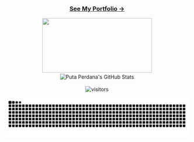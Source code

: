 <div align="center">
  <h3>
  <a href="http://putraprdn.github.io/">
    <p color="white">See My Portfolio →</p>
  </a>
  </h3>
</div>
<div align="center">
<!--   <img width="320" height="150" src="https://github-readme-stats-git-masterrstaa-rickstaa.vercel.app/api/top-langs/?username=putraprdn&layout=compact&langs_count=10&theme=algolia&hide=hack,html,scss,ejs"/> -->
  <img width="300" height="150" src="https://github-readme-stats.vercel.app/api/top-langs/?username=putraprdn&layout=compact&langs_count=10&theme=algolia&hide=hack,html,scss,ejs,css,cmake"/>
  <img width="400" height="150" src="https://github-readme-stats-eight-theta.vercel.app/api?username=putraprdn&show_icons=true&theme=algolia&count_private=true" alt="Puta Perdana's GitHub Stats">
</div>
<br/>
<div align="center">
  <img src="https://visitor-badge.laobi.icu/badge?page_id=putraprdn" alt="visitors">
</div>
 
  ![](https://github.com/putraprdn/putraprdn/blob/output/github-contribution-grid-snake.svg)
 
</div>
